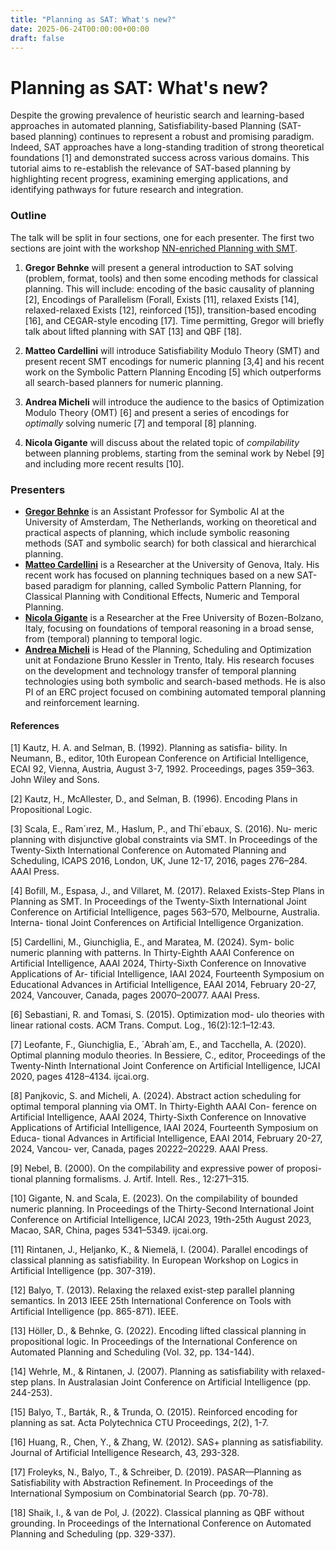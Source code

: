 ```yaml
---
title: "Planning as SAT: What's new?"
date: 2025-06-24T00:00:00+00:00
draft: false
---
```


# Planning as SAT: What's new?

Despite the growing prevalence of heuristic search and learning-based approaches in automated planning, Satisfiability-based Planning (SAT-based planning) continues to represent a robust and promising paradigm. Indeed, SAT approaches have a long-standing tradition of strong theoretical foundations [1] and demonstrated success across various domains. This tutorial aims to re-establish the relevance of SAT-based planning by highlighting recent progress, examining emerging applications, and identifying pathways for future research and integration.

### Outline
The talk will be split in four sections, one for each presenter. The first two sections are joint with the workshop [NN-enriched Planning with SMT](https://icaps25.icaps-conference.org/program/tutorials/ml_plan_sat/).

 1. **Gregor Behnke** will present a general introduction to SAT solving (problem, format, tools) and then some encoding methods for classical planning. This will include: encoding of the basic causality of planning [2], Encodings of Parallelism (Forall, Exists [11], relaxed Exists [14], relaxed-relaxed Exists [12], reinforced [15]), transition-based encoding [16], and CEGAR-style encoding [17]. Time permitting, Gregor will briefly talk about lifted planning with SAT [13] and QBF [18].

2. **Matteo Cardellini**  will introduce Satisfiability Modulo Theory (SMT) and present recent SMT encodings for numeric planning [3,4] and his recent work on the Symbolic Pattern Planning Encoding [5] which outperforms all search-based planners for numeric planning. 

3. **Andrea Micheli** will introduce the audience to the basics of Optimization Modulo Theory (OMT) [6] and present a series of encodings for *optimally* solving numeric [7] and temporal [8] planning.

4. **Nicola Gigante** will discuss about the related topic of *compilability* between planning problems, starting from the seminal work by Nebel [9] and including more recent results [10].

### Presenters
 - [**Gregor Behnke**](https://staff.science.uva.nl/g.behnke/) is an Assistant Professor for Symbolic AI at the University of Amsterdam, The Netherlands, working on theoretical and practical aspects of planning, which include symbolic reasoning methods (SAT and symbolic search) for both classical and hierarchical planning. 
- [**Matteo Cardellini**](https://matteocardellini.it/) is a Researcher at the University of Genova, Italy. His recent work has focused on planning techniques based on a new SAT-based  paradigm for planning, called Symbolic Pattern Planning, for Classical Planning with Conditional Effects, Numeric and Temporal Planning.
- [**Nicola Gigante**](https://www.inf.unibz.it/~gigante/) is a Researcher at the Free University of Bozen-Bolzano, Italy, focusing on foundations of temporal reasoning in a broad sense, from (temporal) planning to temporal logic. 
- [**Andrea Micheli**](https://andrea.micheli.website/) is Head of the Planning, Scheduling and Optimization unit at Fondazione Bruno Kessler in Trento, Italy. His research focuses on the development and technology transfer of temporal planning technologies using both symbolic and search-based methods. He is also PI of an ERC project focused on combining automated temporal planning and reinforcement learning.

#### References

[1]  Kautz, H. A. and Selman, B. (1992). Planning as satisfia-
bility. In Neumann, B., editor, 10th European Conference on Artificial Intelligence,
ECAI 92, Vienna, Austria, August 3-7, 1992. Proceedings, pages 359–363. John Wiley
and Sons.

[2] Kautz, H., McAllester, D., and Selman, B. (1996). Encoding Plans
in Propositional Logic.

[3] Scala, E., Ram´ırez, M., Haslum, P., and Thi´ebaux, S. (2016). Nu-
meric planning with disjunctive global constraints via SMT. In Proceedings of
the Twenty-Sixth International Conference on Automated Planning and Scheduling,
ICAPS 2016, London, UK, June 12-17, 2016, pages 276–284. AAAI Press.

[4] Bofill, M., Espasa, J., and Villaret, M. (2017). Relaxed Exists-Step
Plans in Planning as SMT. In Proceedings of the Twenty-Sixth International Joint
Conference on Artificial Intelligence, pages 563–570, Melbourne, Australia. Interna-
tional Joint Conferences on Artificial Intelligence Organization.

[5] Cardellini, M., Giunchiglia, E., and Maratea, M. (2024). Sym-
bolic numeric planning with patterns. In Thirty-Eighth AAAI Conference on Artificial
Intelligence, AAAI 2024, Thirty-Sixth Conference on Innovative Applications of Ar-
tificial Intelligence, IAAI 2024, Fourteenth Symposium on Educational Advances in
Artificial Intelligence, EAAI 2014, February 20-27, 2024, Vancouver, Canada, pages
20070–20077. AAAI Press.

[6] Sebastiani, R. and Tomasi, S. (2015). Optimization mod-
ulo theories with linear rational costs. ACM Trans. Comput. Log., 16(2):12:1–12:43.

[7] Leofante, F., Giunchiglia, E., ´Abrah´am, E., and Tacchella, A.
(2020). Optimal planning modulo theories. In Bessiere, C., editor, Proceedings of the
Twenty-Ninth International Joint Conference on Artificial Intelligence, IJCAI 2020,
pages 4128–4134. ijcai.org.

[8]  Panjkovic, S. and Micheli, A. (2024). Abstract action
scheduling for optimal temporal planning via OMT. In Thirty-Eighth AAAI Con-
ference on Artificial Intelligence, AAAI 2024, Thirty-Sixth Conference on Innovative
Applications of Artificial Intelligence, IAAI 2024, Fourteenth Symposium on Educa-
tional Advances in Artificial Intelligence, EAAI 2014, February 20-27, 2024, Vancou-
ver, Canada, pages 20222–20229. AAAI Press.

[9] Nebel, B. (2000). On the compilability and expressive power of proposi-
tional planning formalisms. J. Artif. Intell. Res., 12:271–315.

[10]  Gigante, N. and Scala, E. (2023). On the compilability of
bounded numeric planning. In Proceedings of the Thirty-Second International Joint
Conference on Artificial Intelligence, IJCAI 2023, 19th-25th August 2023, Macao,
SAR, China, pages 5341–5349. ijcai.org.

[11] Rintanen, J., Heljanko, K., & Niemelä, I. (2004). Parallel encodings of classical planning as satisfiability. In European Workshop on Logics in Artificial Intelligence (pp. 307-319).

[12] Balyo, T. (2013). Relaxing the relaxed exist-step parallel planning semantics. In 2013 IEEE 25th International Conference on Tools with Artificial Intelligence (pp. 865-871). IEEE.

[13] Höller, D., & Behnke, G. (2022). Encoding lifted classical planning in propositional logic. In Proceedings of the International Conference on Automated Planning and Scheduling (Vol. 32, pp. 134-144).

[14] Wehrle, M., & Rintanen, J. (2007). Planning as satisfiability with relaxed-step plans. In Australasian Joint Conference on Artificial Intelligence (pp. 244-253).

[15] Balyo, T., Barták, R., & Trunda, O. (2015). Reinforced encoding for planning as sat. Acta Polytechnica CTU Proceedings, 2(2), 1-7.

[16] Huang, R., Chen, Y., & Zhang, W. (2012). SAS+ planning as satisfiability. Journal of Artificial Intelligence Research, 43, 293-328.

[17] Froleyks, N., Balyo, T., & Schreiber, D. (2019). PASAR—Planning as Satisfiability with Abstraction Refinement. In Proceedings of the International Symposium on Combinatorial Search (pp. 70-78).

[18] Shaik, I., & van de Pol, J. (2022). Classical planning as QBF without grounding. In Proceedings of the International Conference on Automated Planning and Scheduling (pp. 329-337).
